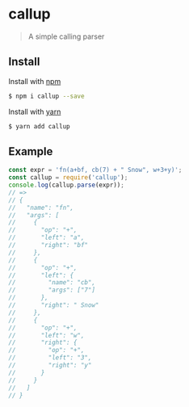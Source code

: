 # callup

> A simple calling parser

## Install

Install with [npm](https://www.npmjs.com/)

```sh
$ npm i callup --save
```

Install with [yarn](https://yarnpkg.com/)

```sh
$ yarn add callup
```

## Example

```js
const expr = 'fn(a+bf, cb(7) + " Snow", w+3+y)';
const callup = require('callup');
console.log(callup.parse(expr));
// =>
// {
//   "name": "fn",
//   "args": [
//     {
//       "op": "+",
//       "left": "a",
//       "right": "bf"
//     },
//     {
//       "op": "+",
//       "left": {
//         "name": "cb",
//         "args": ["7"]
//       },
//       "right": " Snow"
//     },
//     {
//       "op": "+",
//       "left": "w",
//       "right": {
//         "op": "+",
//         "left": "3",
//         "right": "y"
//       }
//     }
//   ]
// }
```
